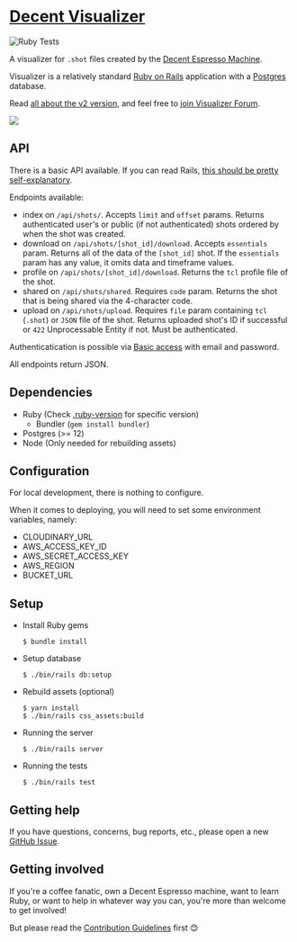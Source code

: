 # [Decent Visualizer](https://visualizer.coffee/)

![Ruby Tests](https://github.com/miharekar/decent-visualizer/actions/workflows/ruby-tests.yml/badge.svg)

A visualizer for `.shot` files created by the [Decent Espresso Machine](https://decentespresso.com/).

Visualizer is a relatively standard [Ruby on Rails](https://rubyonrails.org/) application with a [Postgres](https://www.postgresql.org/) database.

Read [all about the v2 version](https://public.3.basecamp.com/p/y8keyN8VrToTNwXw84ZvC2p1), and feel free to [join Visualizer Forum](https://decentforum.com/tag/visualizer).

[![](sample.png)](https://visualizer.coffee/shots/77152920-e5f5-4fd9-a54c-e84133ea1d3e)

## API

There is a basic API available. If you can read Rails, [this should be pretty self-explanatory](app/controllers/api/shots_controller.rb).

Endpoints available:

- index on `/api/shots/`. Accepts `limit` and `offset` params. Returns authenticated user's or public (if not authenticated) shots ordered by when the shot was created.
- download on `/api/shots/[shot_id]/download`. Accepts `essentials` param. Returns all of the data of the `[shot_id]` shot. If the `essentials` param has any value, it omits data and timeframe values.
- profile on `/api/shots/[shot_id]/download`. Returns the `tcl` profile file of the shot.
- shared on `/api/shots/shared`. Requires `code` param. Returns the shot that is being shared via the 4-character code.
- upload on `/api/shots/upload`. Requires `file` param containing `tcl` (`.shot`) or `JSON` file of the shot. Returns uploaded shot's ID if successful or `422` Unprocessable Entity if not. Must be authenticated.

Authenticatication is possible via [Basic access](https://en.wikipedia.org/wiki/Basic_access_authentication) with email and password.

All endpoints return JSON.

## Dependencies

- Ruby (Check [.ruby-version](.ruby-version) for specific version)
  - Bundler (`gem install bundler`)
- Postgres (>= 12)
- Node (Only needed for rebuilding assets)

## Configuration

For local development, there is nothing to configure.

When it comes to deploying, you will need to set some environment variables, namely:

- CLOUDINARY_URL
- AWS_ACCESS_KEY_ID
- AWS_SECRET_ACCESS_KEY
- AWS_REGION
- BUCKET_URL

## Setup

- Install Ruby gems
  ```shell
  $ bundle install
  ```
- Setup database
  ```shell
  $ ./bin/rails db:setup
  ```
- Rebuild assets (optional)
  ```shell
  $ yarn install
  $ ./bin/rails css_assets:build
  ```
- Running the server
  ```shell
  $ ./bin/rails server
  ```
- Running the tests
  ```shell
  $ ./bin/rails test
  ```

## Getting help

If you have questions, concerns, bug reports, etc., please open a new [GitHub Issue](https://github.com/miharekar/decent-visualizer/issues/).

## Getting involved

If you're a coffee fanatic, own a Decent Espresso machine, want to learn Ruby, or want to help in whatever way you can, you're more than welcome to get involved!

But please read the [Contribution Guidelines](CONTRIBUTING.md) first 😊

